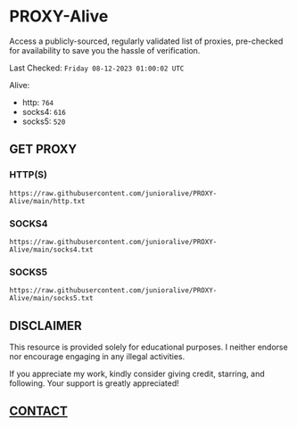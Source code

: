 # PROXY-Alive

Access a publicly-sourced, regularly validated list of proxies, pre-checked for availability to save you the hassle of verification.

Last Checked: `Friday 08-12-2023 01:00:02 UTC`

Alive:
- http: `764`
- socks4: `616`
- socks5: `520`

## GET PROXY

### HTTP(S)

```https://raw.githubusercontent.com/junioralive/PROXY-Alive/main/http.txt```

### SOCKS4

```https://raw.githubusercontent.com/junioralive/PROXY-Alive/main/socks4.txt```

### SOCKS5

```https://raw.githubusercontent.com/junioralive/PROXY-Alive/main/socks5.txt```

## DISCLAIMER

This resource is provided solely for educational purposes. I neither endorse nor encourage engaging in any illegal activities.

If you appreciate my work, kindly consider giving credit, starring, and following. Your support is greatly appreciated! 

## [CONTACT](https://t.me/TheJuniorAlive)

